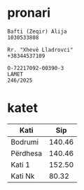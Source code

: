 # pronari
```
Bafti (Zeqir) Alija
1030533808

Rr. "Xhevë Lladrovci"
+38344537109

O-72217092-00390-3
LAMET 
246/2025

```


# katet

| Kati | Sip |
| -------------- | --------------- |
| Bodrumi |  140.46 |
| Përdhesa | 140.46 |
| Kati 1 |   152.50 |
| Kati Nk |  80.32 |

